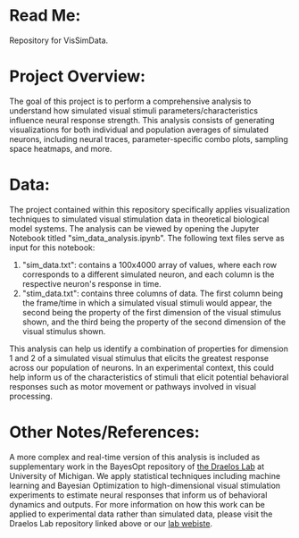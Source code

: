 # **Read Me:**

Repository for VisSimData.

# **Project Overview:**

The goal of this project is to perform a comprehensive analysis to understand how simulated visual stimuli parameters/characteristics influence neural response strength. This analysis consists of generating visualizations for both individual and population averages of simulated neurons, including neural traces, parameter-specific combo plots, sampling space heatmaps, and more.

# **Data:**

The project contained within this repository specifically applies visualization techniques to simulated visual stimulation data in theoretical biological model systems. The analysis can be viewed by opening the Jupyter Notebook titled "sim_data_analysis.ipynb". The following text files serve as input for this notebook:

1) "sim_data.txt": contains a 100x4000 array of values, where each row corresponds to a different simulated neuron, and each column is the respective neuron's response in time.
2) "stim_data.txt": contains three columns of data. The first column being the frame/time in which a simulated visual stimuli would appear, the second being the property of the first dimension of the visual stimulus shown, and the third being the property of the second dimension of the visual stimulus shown.

This analysis can help us identify a combination of properties for dimension 1 and 2 of a simulated visual stimulus that elicits the greatest response across our population of neurons. In an experimental context, this could help inform us of the characteristics of stimuli that elicit potential behavioral responses such as motor movement or pathways involved in visual processing.

# **Other Notes/References:**

A more complex and real-time version of this analysis is included as supplementary work in the BayesOpt repository of [the Draelos Lab](https://github.com/draeloslab) at University of Michigan. We apply statistical techniques including machine learning and Bayesian Optimization to high-dimensional visual stimulation experiments to estimate neural responses that inform us of behavioral dynamics and outputs. For more information on how this work can be applied to experimental data rather than simulated data, please visit the Draelos Lab repository linked above or our [lab webiste](https://draeloslab.org/).
